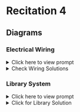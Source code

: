 # Recitation 4 
## Diagrams

### Electrical Wiring

<details><summary>Click here to view prompt</summary>
    
Nintendo's joystick contains several parts, each with a unique probability of reliability.
See the diagram saved in workshop_4_diagram.png

- Each wiring unit W1-W4 gets the reliability rate 0.93..
- Part A has a reliability rate of 0.99.
- Part B has a reliability rate of 0.95.
- Part C has a reliability rate of 0.90.

Calculate probability that the overall system remains reliable.

```mermaid
graph LR
    
a["A<hr>&lambda; = 0.99"]
b["B<hr>&lambda; = 0.95"]
c["C<hr>&lambda; = 0.90"]

subgraph "Wiring"
    wa((" "))
w1["W1<hr>&lambda; = 0.93"]
w2["W2<hr>&lambda; = 0.93"]
w3["W3<hr>&lambda; = 0.93"]
w4["W4<hr>&lambda; = 0.93"]
wz((" "))
end

a---b---wa
wa---w1
wa---w2
wa---w3
wa---w4
w1---wz
w2---wz
w3---wz
w4---wz
wz---c

```
How would the probability change if you added additional components? Add 5 more components to this system, each with a reliability rate of 0.80.  
  
</details>

<details><summary>Check Wiring Solutions</summary>

```r
# Write reliability function
r = function(t, lambda){  exp(-t*lambda)  }

# Get probability of reliability 
r_a = r(t = 1, lambda = 0.99)
r_b = r(t = 1, lambda = 0.95)
r_c = r(t = 1, lambda = 0.90)
r_w = r(t = 1, lambda = 0.93)
    
# Calculate wiring parallel system reliability
r_wiring = 1 - (1 - r_w)^4

# Calculate overall series system reliability
r_a * r_b * r_wiring * r_c
```
</details>

### Library System

<details><summary>Click here to view prompt</summary>
    
A New York City library system wants to better understand its vulnerability to book loss. They randomly sampled 5 residents from Neighborhood A and B for a total of 10 residents.

-  Residents from neighborhood A use Library A
-  Residents from neighborhood B use Library B
-  Library A tends to lose track of books on the shelf at a rate of 1 book per 200 days.
-  Library B tends to lose track of books on the shelf at a rate of 1 book per 300 days.
-  Residents tend to lose loaned books at a rate of 1 book per 100 days.
-  The library system's supplier loses books at a rate of 1 book per 1000 days.

1.  What is the overall probability that the library system does NOT lose any books in a day? 
2.  How does that probability change over 3 years? 
3.  What is the average failure rate over the first year? Second year? Third year?

```mermaid
graph TD

s["Supplier<hr>&lambda; = 1/1000"]
    
s---l0

subgraph "Libaries"
    l0((" "))
    l0---la
    l0---lb
    
    subgraph "Library A Service Area"
    la["Library A<hr>&lambda; = 1/200"]
    la---naa
    
subgraph na["People in<br>Neighborhood A"]
    naa((" "))
    naz((" "))
    r1["P1<hr>&lambda; = 1/100"]; r2["P2<hr>&lambda; = 1/100"]; r3["P3<hr>&lambda; = 1/100"]; 
    r4["P4<hr>&lambda; = 1/100"]; r5["P5<hr>&lambda; = 1/100"];
    naa --- r1
    naa --- r2
    naa --- r3
    naa --- r4
    naa --- r5
    r1 --- naz
    r2 --- naz
    r3 --- naz
    r4 --- naz
    r5 --- naz
end
    end

    subgraph "Library B Service Area"
    lb["Library B<hr>&lambda; = 1/300"]
    lb---nba
    subgraph nb["People in<br>Neighborhood B"]
    nba((" "))
    nbz((" "))
    r6["P6<hr>&lambda; = 1/100"]; r7["P7<hr>&lambda; = 1/100"];
    r8["P8<hr>&lambda; = 1/100"]; r9["P9<hr>&lambda; = 1/100"]; r10["P10<hr>&lambda; = 1/100"];
    nba --- r6
    nba --- r7
    nba --- r8
    nba --- r9
    nba --- r10
    r6 --- nbz
    r7 --- nbz
    r8 --- nbz
    r9 --- nbz
    r10 --- nbz
end
    end



lz((" "))
naz---lz
nbz---lz
end

```


</details>


<details><summary>Click for Library Solution</summary>

```r
# Write a failure function
f = function(t, lambda){   1 - exp(-1*t*lambda) }
# Write a reliability function
r = function(t, lambda){ 1 - f(t, lambda) }

 
# Calculate reliability for parallel system of people from neighborhood A    
r_people_a = 1 - f(t = 1, lambda = 1/100)^5

# Calculate reliability for Library A
r_library_a = r(t = 1, lambda = 1/200)

# Calculate reliability for series system of Library A Service Area
r_service_a = r_library_a  *  r_people_a

    
# Calculate reliability for parallel system of people from neighborhood B    
r_people_b = 1 - f(t = 1, lambda = 1/100)^5
    
# Calculate reliability for Library B
r_library_b = r(t = 1, lambda = 1/300)

# Calculate reliability for series system of Library B Service Area
r_service_b = r_library_b * r_people_b
    
# Calculate reliability for parallel system Libraries
r_libraries = 1 - (1 - r_service_a)  * (1 - r_service_b)


# Calculate reliability for supplier
r_supplier = r(t = 1, lambda = 1/1000)
    
# Calculate reliability for overall system
r_system = r_supplier * r_libraries
```
    
If we want, we can write a system function to calculate reliability at any time `t`!
    
```r
# Write an overall system reliability function
r_system = function(t){    
    
# Embed a failure function
f = function(t, lambda){   1 - exp(-1*t*lambda) }
# Embed a reliability function
r = function(t, lambda){ 1 - f(t, lambda) }

# Calculate reliability for parallel system of people from neighborhood A    
r_people_a = 1 - f(t, lambda = 1/100)^5

# Calculate reliability for Library A
r_library_a = r(t, lambda = 1/200)

# Calculate reliability for series system of Library A Service Area
r_service_a = r_library_a  *  r_people_a

    
# Calculate reliability for parallel system of people from neighborhood B    
r_people_b = 1 - f(t, lambda = 1/100)^5
    
# Calculate reliability for Library B
r_library_b = r(t, lambda = 1/300)

# Calculate reliability for series system of Library B Service Area
r_service_b = r_library_b * r_people_b
    
# Calculate reliability for parallel system Libraries
r_libraries = 1 - (1 - r_service_a)  * (1 - r_service_b)


# Calculate reliability for supplier
r_supplier = r(t, lambda = 1/1000)
    
# Finally, calculate and return reliability for overall system
r_supplier * r_libraries
}
```    

Last, we can compute our quantities of interest.
    
```r
# Probability the system loses no books in a day
r_system(t = 1)

# How does the reliability function change over 3 years?
# There are 1095 days in 3 years
data.frame(t = 1:1095) %>%
    mutate(reliability = r_system(t)) %>%
    ggplot(mapping = aes(x = t, y = reliability)) +
    geom_area()

# What's the average failure rate over the first, second, and third years?
afr = function(t1, t2){
    # nest cumulative hazard function
    h = function(t){ -log( r_system(t) ) }
    # Calculate average failure rate
    ( h(t2) - h(t1) ) / (t2 - t1)    
}
    
# Compute it over each year!
afr(t1 = 1, t2 = 365)
afr(t1 = 366, t2 = 730)
afr(t2 = 731, t2 = 1095)
```
    
    
</details>



